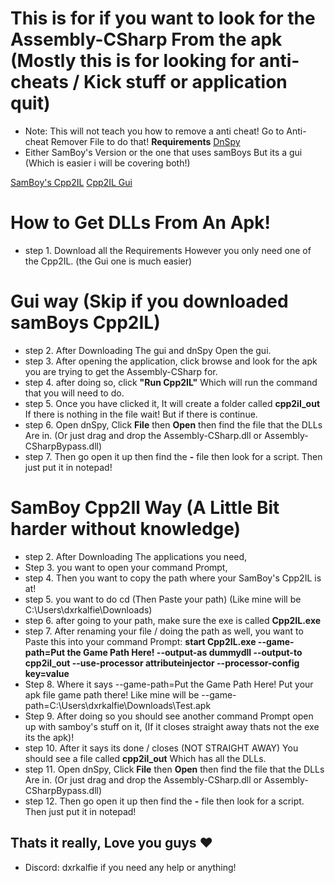 # This is for if you want to look for the Assembly-CSharp From the apk (Mostly this is for looking for anti-cheats / Kick stuff or application quit)
- Note: This will not teach you how to remove a anti cheat! Go to Anti-cheat Remover File to do that!
**Requirements**
[DnSpy](https://github.com/dnSpy/dnSpy/releases/tag/v6.1.8)
- Either SamBoy's Version or the one that uses samBoys But its a gui (Which is easier i will be covering both!)

[SamBoy's Cpp2IL](https://github.com/SamboyCoding/Cpp2IL)
[Cpp2IL Gui](https://github.com/dxrkalfie/Cpp2IL-Gui/releases/tag/1.0)

# How to Get DLLs From An Apk!
- step 1. Download all the Requirements However you only need one of the Cpp2IL. (the Gui one is much easier)

# Gui way (Skip if you downloaded samBoys Cpp2IL)
- step 2. After Downloading The gui and dnSpy Open the gui.
- step 3. After opening the application, click browse and look for the apk you are trying to get the Assembly-CSharp for.
- step 4. after doing so, click **"Run Cpp2IL"** Which will run the command that you will need to do.
- step 5. Once you have clicked it, It will create a folder called **cpp2il_out** If there is nothing in the file wait! But if there is continue.
- step 6. Open dnSpy, Click **File** then **Open** then find the file that the DLLs Are in. (Or just drag and drop the Assembly-CSharp.dll or Assembly-CSharpBypass.dll)
- step 7. Then go open it up then find the **-** file then look for a script. Then just put it in notepad!

# SamBoy Cpp2Il Way (A Little Bit harder without knowledge)
- step 2. After Downloading The applications you need,
- Step 3. you want to open your command Prompt,
- step 4. Then you want to copy the path where your SamBoy's Cpp2IL is at!
- step 5. you want to do cd (Then Paste your path) (Like mine will be C:\Users\dxrkalfie\Downloads)
- step 6. after going to your path, make sure the exe is called **Cpp2IL.exe**
- step 7. After renaming your file / doing the path as well, you want to Paste this into your command Prompt: **start Cpp2IL.exe --game-path=Put the Game Path Here! --output-as dummydll --output-to cpp2il_out --use-processor attributeinjector --processor-config key=value**
- Step 8. Where it says --game-path=Put the Game Path Here! Put your apk file game path there! Like mine will be --game-path=C:\Users\dxrkalfie\Downloads\Test.apk
- Step 9. After doing so you should see another command Prompt open up with samboy's stuff on it, (If it closes straight away thats not the exe its the apk)! 
- step 10. After it says its done / closes (NOT STRAIGHT AWAY) You should see a file called **cpp2il_out** Which has all the DLLs.
- step 11. Open dnSpy, Click **File** then **Open** then find the file that the DLLs Are in. (Or just drag and drop the Assembly-CSharp.dll or Assembly-CSharpBypass.dll)
- step 12. Then go open it up then find the **-** file then look for a script. Then just put it in notepad!

## Thats it really, Love you guys ❤️

- Discord: dxrkalfie if you need any help or anything!

